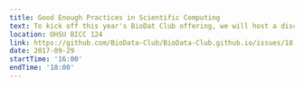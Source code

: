 ```yaml
---
title: Good Enough Practices in Scientific Computing
text: To kick off this year's BioDat Club offering, we will host a discussion of [Good Enough Practices in Scientific Computing](http://journals.plos.org/ploscompbiol/article?id=10.1371/journal.pcbi.1005510)
location: OHSU BICC 124
link: https://github.com/BioData-Club/BioData-Club.github.io/issues/18
date: 2017-09-29
startTime: '16:00'
endTime: '18:00'
---
```

